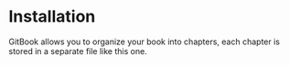 # Installation

GitBook allows you to organize your book into chapters, each chapter is stored in a separate file like this one.
